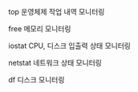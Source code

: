 top
운영체제 작업 내역 모니터링

free
메모리 모니터링

iostat
CPU, 디스크 입출력 상태 모니터링

netstat
네트워크 상태 모니터링

df
디스크 모니터링

